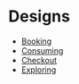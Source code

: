 # Designs

* [Booking](booking/README.md)
* [Consuming](consuming/README.md)
* [Checkout](checkout/README.md)
* [Exploring](exploring/README.md)
